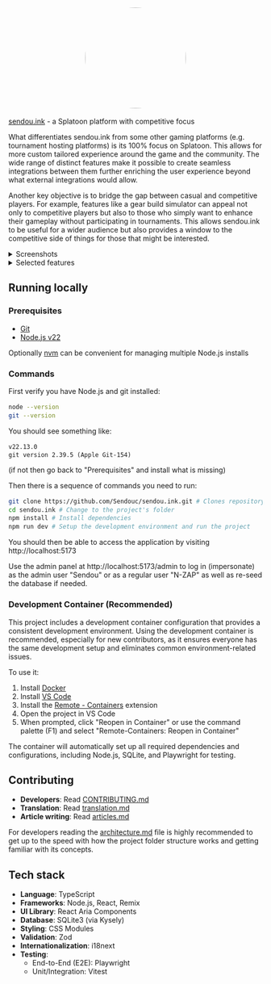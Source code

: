 <center><img src="public/static-assets/img/app-icon.png" style="border-radius:100%" width="200" height="200"></center>

<a href="https://sendou.ink" target="_blank" rel="noreferrer">sendou.ink</a> - a Splatoon platform with competitive focus

What differentiates sendou.ink from some other gaming platforms (e.g. tournament hosting platforms) is its 100% focus on Splatoon. This allows for more custom tailored experience around the game and the community. The wide range of distinct features make it possible to create seamless integrations between them further enriching the user experience beyond what external integrations would allow.

Another key objective is to bridge the gap between casual and competitive players. For example, features like a gear build simulator can appeal not only to competitive players but also to those who simply want to enhance their gameplay without participating in tournaments. This allows sendou.ink to be useful for a wider audience but also provides a window to the competitive side of things for those that might be interested.

<details>
<summary>Screenshots</summary>

<img src="screenshot-1.png">
<img src="screenshot-2.png">
<img src="screenshot-3.png">

</details>

<details>
<summary>Selected features</summary>

- Full tournament system
   - Automatic bracket progression
   - Single Elimination, Double Elimination, Round Robin, Swiss
   - Splatoon specific maplists (picked by the organizer or teams)
   - Counterpicking of different styles
   - Automatic seeding tool
   - Ranked tournaments allowing users to climb the leaderboard
   - View streams of tournament (both participants and the cast)
- Seasonal ladder system
   - Join by yourself or with 1-3 of your mates, get a full group and challenge other teams
   - View streams of ongoing matches
   - Maplist generation based on given preferences
   - Private notes
- Map planner that lets you draw on maps and insert weapons
- Map list generation tool
- Win badges from tournaments, management tools for TOs
- Calendar to find out upcoming events to play in
- Event result reporting
- Plus Server for top players "looking for group purposes" voting and suggestion tools.
- User pages
- User search
- "LFG", make a post to find people to play with
- Scrim scheduler
- Form teams (featuring uploading profile and banner pictures)
- Object Damage Calculator (how much does each weapon deal vs. different objects)
- Build Analyzer (exact stats of your builds)
- Add and search for videos by weapon, stage, player and more
- Auth via Discord
- Light and dark mode
- Localization

</details>

## Running locally

### Prerequisites

- [Git](https://git-scm.com/)
- [Node.js v22](https://nodejs.org/en)

Optionally [nvm](https://github.com/nvm-sh/nvm) can be convenient for managing multiple Node.js installs

### Commands

First verify you have Node.js and git installed:

```bash
node --version
git --version
```

You should see something like:

```
v22.13.0
git version 2.39.5 (Apple Git-154)
```
(if not then go back to "Prerequisites" and install what is missing)

Then there is a sequence of commands you need to run:

```bash
git clone https://github.com/Sendouc/sendou.ink.git # Clones repository
cd sendou.ink # Change to the project's folder
npm install # Install dependencies
npm run dev # Setup the development environment and run the project
```

You should then be able to access the application by visiting http://localhost:5173

Use the admin panel at http://localhost:5173/admin to log in (impersonate) as the admin user "Sendou" or as a regular user "N-ZAP" as well as re-seed the database if needed.

### Development Container (Recommended)

This project includes a development container configuration that provides a consistent development environment. Using the development container is recommended, especially for new contributors, as it ensures everyone has the same development setup and eliminates common environment-related issues.

To use it:

1. Install [Docker](https://www.docker.com/products/docker-desktop)
2. Install [VS Code](https://code.visualstudio.com/)
3. Install the [Remote - Containers](https://marketplace.visualstudio.com/items?itemName=ms-vscode-remote.remote-containers) extension
4. Open the project in VS Code
5. When prompted, click "Reopen in Container" or use the command palette (F1) and select "Remote-Containers: Reopen in Container"

The container will automatically set up all required dependencies and configurations, including Node.js, SQLite, and Playwright for testing.

## Contributing

- **Developers**: Read [CONTRIBUTING.md](./CONTRIBUTING.md)
- **Translation**: Read [translation.md](./docs/translation.md)
- **Article writing**: Read [articles.md](./docs/articles.md)

For developers reading the [architecture.md](./docs/dev/architecture.md) file is highly recommended to get up to the speed with how the project folder structure works and getting familiar with its concepts.

## Tech stack

- **Language**: TypeScript
- **Frameworks**: Node.js, React, Remix
- **UI Library**: React Aria Components
- **Database**: SQLite3 (via Kysely)
- **Styling**: CSS Modules
- **Validation**: Zod
- **Internationalization**: i18next
- **Testing**:
   - End-to-End (E2E): Playwright
   - Unit/Integration: Vitest
